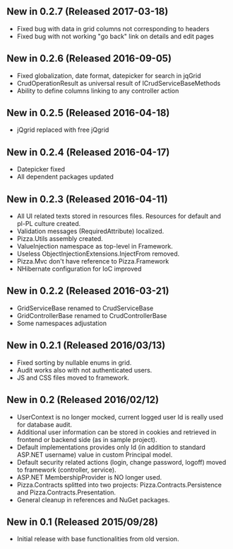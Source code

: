 ## New in 0.2.7 (Released 2017-03-18)
* Fixed bug with data in grid columns not corresponding to headers
* Fixed bug with not working "go back" link on details and edit pages

## New in 0.2.6 (Released 2016-09-05)
* Fixed globalization, date format, datepicker for search in jqGrid
* CrudOperationResult as universal result of ICrudServiceBaseMethods
* Ability to define columns linking to any controller action

## New in 0.2.5 (Released 2016-04-18)
* jQgrid replaced with free jQgrid

## New in 0.2.4 (Released 2016-04-17)
* Datepicker fixed
* All dependent packages updated

## New in 0.2.3 (Released 2016-04-11)
* All UI related texts stored in resources files. Resources for default and pl-PL culture created.
* Validation messages (RequiredAttribute) localized. 
* Pizza.Utils assembly created.
* ValueInjection namespace as top-level in Framework.
* Useless ObjectInjectionExtensions.InjectFrom removed.
* Pizza.Mvc don't have reference to Pizza.Framework
* NHibernate configuration for IoC improved

## New in 0.2.2 (Released 2016-03-21)
* GridServiceBase renamed to CrudServiceBase
* GridControllerBase renamed to CrudControllerBase
* Some namespaces adjustation

## New in 0.2.1 (Released 2016/03/13)
* Fixed sorting by nullable enums in grid.
* Audit works also with not authenticated users.
* JS and CSS files moved to framework. 

## New in 0.2 (Released 2016/02/12)
* UserContext is no longer mocked, current logged user Id is really used for database audit.
* Additional user information can be stored in cookies and retrieved in frontend or backend side (as in sample project).
* Default implementations provides only Id (in addition to standard ASP.NET username) value in custom Principal model.
* Default security related actions (login, change password, logoff) moved to framework (controller, service).
* ASP.NET MembershipProvider is NO longer used.
* Pizza.Contracts splitted into two projects: Pizza.Contracts.Persistence and Pizza.Contracts.Presentation.
* General cleanup in references and NuGet packages.

## New in 0.1 (Released 2015/09/28)
* Initial release with base functionalities from old version.
